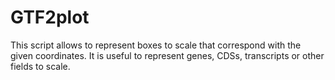 # GTF2plot
This script allows to represent boxes to scale that correspond with the given coordinates. It is useful to represent genes, CDSs, transcripts or other fields to scale.
